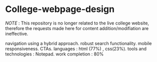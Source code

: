 # College-webpage-design
*NOTE* : This repository is no longer related to the live college website, therefore the requests made here for content addition/modifiation are ineffective.

navigation using a hybrid approach. 
robust search functionality.
mobile responsiveness.
CTAs. 
languages : html (77%) , css(23%). 
tools and technologies : Notepad. work completion : 80%
